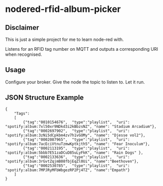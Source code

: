 # nodered-rfid-album-picker

## Disclaimer

This is just a simple project for me to learn node-red with.

Listens for an RFID tag number on MQTT and outputs a corresponding URI when recognised.

## Usage

Configure your broker.
Give the node the topic to listen to.
Let it run.

## JSON Structure Example


```
{
    "Tags":
    [
        {"tag":"0010154676",  "type":"playlist",  "uri": "spotify:album:7xl50xr9NDkd3i2kBbzsNZ", "name": "Stadium Arcadium"},
        {"tag":"0002697902",  "type":"playlist",  "uri": "spotify:album:3zNi5dCpkbm4zv7h1vGOMy", "name": "Djesse vol2"},
        {"tag":"0002087965",  "type":"playlist",  "uri": "spotify:album:7acEciVtnuTzmwKptkjth5", "name": "Fear Inoculum"},
        {"tag":"0002113195",  "type":"playlist",  "uri": "spotify:album:5bbb7E51zaDCuD85uLyFkK", "name": "Rain Dogs" },
        {"tag":"0002133636",  "type":"playlist",  "uri": "spotify:album:3rGvtZqjmB08fbjEqZl0Ui", "name":"Beethoven"},
        {"tag":"0002530785",  "type":"playlist",  "uri": "spotify:album:7MPJRyMFbWbgezRP2Pj4TZ", "name":"Empath"}
    ]
}
```
